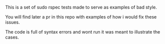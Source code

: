 This is a set of sudo rspec tests made to serve as examples of bad style.

You will find later a pr in this repo with examples of how i would fix these issues.

The code is full of syntax errors and wont run it was meant to illustrate the cases.

